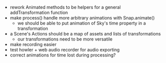 * rework Animated methods to be helpers for a general addTransformation function
* make process() handle more arbitrary animations with Snap.animate()
  * we should be able to put animation of Sky's time property in a transformation
* a Scene's Actions should be a map of assets and lists of transformations
  * our transformations need to be more versatile
* make recording easier
* test howler + web audio recorder for audio exporting
* correct animations for time lost during processing?